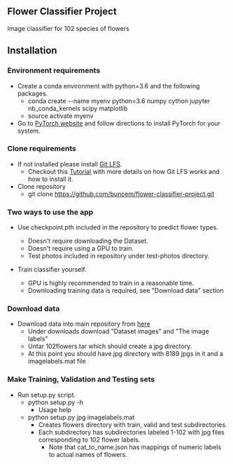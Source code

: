 Flower Classifier Project
------------------------------

Image classifier for 102 species of flowers

Installation
--------------------

### Environment requirements

* Create a conda environment with python=3.6 and the following packages.
    * conda create --name myenv python=3.6 numpy cython jupyter nb_conda_kernels scipy matplotlib
    * source activate myenv
* Go to [PyTorch website](https://pytorch.org/) and follow directions to install PyTorch for your system.

### Clone requirements

* If not installed please install [Git LFS](https://git-lfs.github.com).
    * Checkout this [Tutorial](https://www.atlassian.com/git/tutorials/git-lfs) with more details on how Git LFS works and how to install it.
* Clone repository
    * git clone https://github.com/buncem/flower-classifier-project.git

### Two ways to use the app

* Use checkpoint.pth included in the repository to predict flower types.
    * Doesn't require downloading the Dataset.
    * Doesn't require using a GPU to train.
    * Test photos included in repository under test-photos directory.

* Train classifier yourself.
    * GPU is highly recommended to train in a reasonable time.
    * Downloading training data is required, see "Download data" section


### Download data

* Download data into main repository from [here](http://www.robots.ox.ac.uk/~vgg/data/flowers/102/index.html)
    * Under downloads download "Dataset images" and "The image labels"
    * Untar 102flowers.tar which should create a jpg directory.
    * At this point you should have jpg directory with 8189 jpgs in it and a imagelabels.mat file

### Make Training, Validation and Testing sets

* Run setup.py script.
    * python setup.py -h
        * Usage help
    * python setup.py jpg imagelabels.mat
        * Creates flowers directory with train, valid and test subdirectories.
        * Each subdirectory has subdirectories labeled 1-102 with jpg files corresponding to 102 flower labels.
            * Note that cat_to_name.json has mappings of numeric labels to actual names of flowers.
